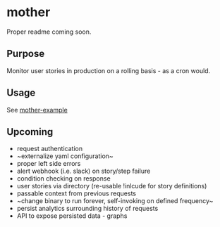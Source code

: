 # mother

Proper readme coming soon.

## Purpose
Monitor user stories in production on a rolling basis - as a cron would.

## Usage
See [mother-example](https://github.com/thepratt/mother/tree/master/mother-example)

## Upcoming
* request authentication
* ~externalize yaml configuration~
* proper left side errors
* alert webhook (i.e. slack) on story/step failure
* condition checking on response
* user stories via directory (re-usable !inlcude for story definitions)
* passable context from previous requests
* ~change binary to run forever, self-invoking on defined frequency~
* persist analytics surrounding history of requests
* API to expose persisted data - graphs
